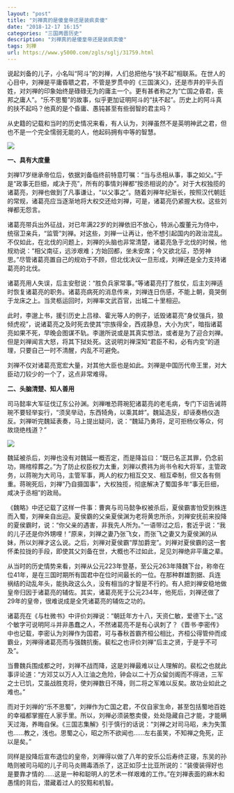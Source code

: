 ```yaml
---
layout: "post"
title: "刘禅真的是傻皇帝还是装疯卖傻"
date: "2018-12-17 16:15"
categories: "三国两晋历史"
description: "刘禅真的是傻皇帝还是装疯卖傻"
tags: 刘禅
url: https://www.y5000.com/zgls/sglj/31759.html
---
```






说起刘备的儿子，小名叫“阿斗”的刘禅，人们总把他与“扶不起”相联系。在世人的心目中，刘禅是平庸昏聩之君，不管是罗贯中的《三国演义》，还是市井的平头百姓，对刘禅的印象始终是碌碌无为的庸主一个。更有甚者称之为“亡国之昏君，丧邦之庸人”。“乐不思蜀”的故事，似乎更加证明阿斗的“扶不起”。历史上的阿斗真的扶不起吗？他真的是个昏庸、愚钝甚至有些弱智的君主吗？

从史籍的记载和当时的历史情况来看，有人认为，刘禅虽然不是英明神武之君，但也不是一个完全懦弱无能的人，他起码拥有中等的智慧。

![](https://img.y5000.com/uploads/allimg/180801/8-1PP1093914C5.jpg)

**一、具有大度量**

刘禅17岁继承帝位后，依据刘备临终前特意叮嘱：“当与丞相从事，事之如父。”于是“政事无巨细，咸决于亮”，所有的事情刘禅都“按丞相说的办”。对于大权独揽的诸葛亮，刘禅也做到了凡事谦让，“以父事之”。随着刘禅年纪渐长，按照汉代朝廷的常规，诸葛亮应当逐渐地将大权交还给刘禅，可是，诸葛亮仍紧握大权。这些刘禅都无怨言。

诸葛亮带兵出外征战，对已年满22岁的刘禅依旧不放心，特派心腹董元为侍中，统宿卫亲兵，“监管”刘禅。对这些，刘禅一让再让，他不想引起国内的政治混乱。不仅如此，在北伐的问题上，刘禅的头脑也非常清楚，诸葛亮急于北伐的时候，他规劝说：“相父南征，远涉艰难；方始回都，坐未安席；今又欲北征，恐劳神思。”尽管诸葛亮置自己的规劝于不顾，但北伐决议一旦形成，刘禅还是全力支持诸葛亮的北伐。

诸葛亮用人失误，后主安慰说：“胜负兵家常事。”等诸葛亮打了胜仗，后主刘禅适时恢复诸葛亮的职务。诸葛亮病死的消息传来，刘禅连日伤感，不能上朝，竟哭倒于龙床之上。当灵柩运回时，刘禅率文武百官，出城二十里相迎。

此时，李邈上书，援引历史上吕禄、霍光等人的例子，诋毁诸葛亮“身仗强兵，狼倾虎视”，说诸葛亮之及时死去使其“宗族得全，西戎静息，大小为庆”，暗指诸葛亮如果不死，早晚会图谋不轨。李邈所说或是其真实想法，或者是为了迎合刘禅。但是刘禅闻言大怒，将其下狱处死。这说明刘禅深知“君臣不和，必有内变”的道理，只要自己一时不清醒，内乱不可避免。

刘禅不仅对诸葛亮宽宏大量，对其他大臣也是如此。刘禅是中国历代帝王里，对大臣动刀较少的一个了，这点非常难得。

**二、头脑清楚、知人善用**

司马懿率大军征伐辽东公孙渊。刘禅唯恐蒋琬犯诸葛亮的老毛病，专门下诏告诫蒋琬不要轻举妄行，“须吴举动，东西犄角，以乘其衅”。魏延造反，却诬奏杨仪造反。刘禅听完魏延表奏，马上提出疑问，说：“魏延乃勇将，足可拒杨仪等众，何故烧绝栈道？”

![](https://img.y5000.com/uploads/allimg/180801/8-1PP109393CB.png)

魏延被杀后，刘禅也没有对魏延一概否定，而是降旨曰：“既已名正其罪，仍念前功，赐棺椁葬之。”为了防止权臣权力太重，刘禅以费祎为尚书令和大将军，主管政务，以蒋琬为大司马，主管军事，两人的权力相互交叉、相互牵制，但又各有侧重。蒋琬死后，刘禅“乃自摄国事”，大权独揽，彻底解决了蜀国多年“事无巨细，咸决于丞相”的政局。

《魏略》中还记载了这样一件事：曹爽与司马懿争权被杀后，夏侯霸害怕受到株连而入蜀，刘禅亲自出迎。夏侯霸的父亲夏侯渊为老将黄忠所杀，刘禅安抚前来投降的夏侯霸时，说：“你父亲的遇害，非我先人所为。”一语带过之后，套近乎说：“我的儿子还是你外甥哩！”原来，刘禅之妻乃张飞女，而张飞之妻又为夏侯渊的从妹，所以刘禅才这么说。之后，刘禅对夏侯霸“厚加爵宠”。刘禅对夏侯霸的这一套怀柔拉拢的手段，即使其父刘备在世，大概也不过如此，足见刘禅绝非平庸之辈。

从当时的历史情势来看，刘禅从公元223年登基，至公元263年降魏下台，称帝在位41年，是在三国时期所有国君中在位时间最长的一位。在那种群雄割据、兵连祸结的动乱年头，能执政这么久，没有相当的才智是不行的。有人把刘禅安稳地做皇帝归因于诸葛亮的辅佐。其实，诸葛亮死于公元234年，他死后，刘禅还做了29年的皇帝，很难说成是全凭诸葛亮的辅佐之功的。

诸葛亮在《与杜微书》中评价刘禅说：“朝廷年方十八，天资仁敏，爱德下士。”这个敏字可说明阿斗并非愚蠢之人，不然诸葛亮不是有心讽刺了？《晋书·李密传》中也记载，李密认为刘禅作为国君，可与春秋首霸齐桓公相比，齐桓公得管仲而成霸业，刘禅得诸葛亮而与强魏抗衡。裴松之也评价刘禅“后主之贤，于是乎不可及”。

当曹魏兵围成都之时，刘禅不战而降，这是刘禅最难以让人理解的。裴松之也就此事评论道：“方邓艾以万人入江油之危险，钟会以二十万众留剑阁而不得进，三军之士已饥，艾虽战胜克将，使刘禅数日不降，则二将之军难以反矣。故功业如此之难也。”

而对于刘禅的“乐不思蜀”，刘禅作为亡国之君，不仅自家生命，甚至包括蜀地百姓的幸福都掌握在人家手里。所以，刘禅必须装憨卖傻，处处隐藏自己才能，才能瞒天过海，养晦自保。《三国志集解》引于慎行的话说：“刘禅之对司马昭，未为失策也……教之，浅也。思蜀之心，昭之所不欲闻也……左右虽笑，不知禅之免死，正以是矣。”

同样是投降后宣布退位的皇帝，刘禅得以做了八年的安乐公后寿终正寝，东吴的孙皓则被司马昭的儿子司马炎赐毒酒杀了，这正如莎士比亚所说的：“装傻装得好也是要靠才情的……这是一种和聪明人的艺术一样艰难的工作。”在刘禅表面的麻木和愚懦的背后，潜藏着过人的狡黠和机智。
